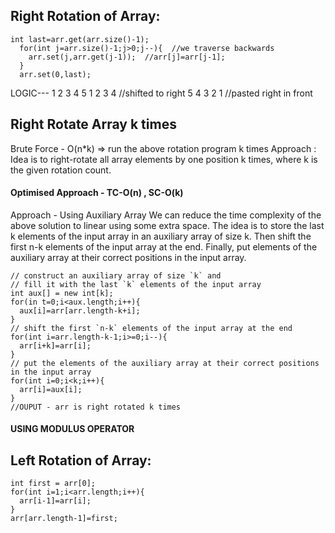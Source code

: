 ## Right Rotation of Array:
```
int last=arr.get(arr.size()-1);
  for(int j=arr.size()-1;j>0;j--){  //we traverse backwards
    arr.set(j,arr.get(j-1));  //arr[j]=arr[j-1];
  }
  arr.set(0,last);
```

LOGIC---
1 2 3 4 5
  1 2 3 4  //shifted to right
5 4 3 2 1  //pasted right in front


## Right Rotate Array k times
Brute Force - O(n*k)   => run the above rotation program k times 
Approach : Idea is to right-rotate all array elements by one position k times, where k is the given rotation count.

#### Optimised Approach - TC-O(n) , SC-O(k)
Approach - Using Auxiliary Array
We can reduce the time complexity of the above solution to linear using some extra space. 
The idea is to store the last k elements of the input array in an auxiliary array of size k. 
Then shift the first n-k elements of the input array at the end. 
Finally, put elements of the auxiliary array at their correct positions in the input array.
```
// construct an auxiliary array of size `k` and
// fill it with the last `k` elements of the input array
int aux[] = new int[k];
for(in t=0;i<aux.length;i++){
  aux[i]=arr[arr.length-k+i];
}
// shift the first `n-k` elements of the input array at the end
for(int i=arr.length-k-1;i>=0;i--){
  arr[i+k]=arr[i];
}
// put the elements of the auxiliary array at their correct positions in the input array
for(int i=0;i<k;i++){
  arr[i]=aux[i];
}
//OUPUT - arr is right rotated k times
```

#### USING MODULUS OPERATOR

## Left Rotation of Array:
```
int first = arr[0];
for(int i=1;i<arr.length;i++){
  arr[i-1]=arr[i];
}
arr[arr.length-1]=first;
```
